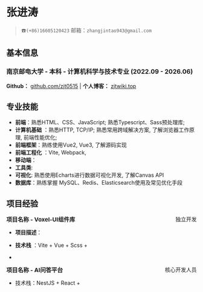# 张进涛

> ☎️`(+86)16605120423`       邮箱：`zhangjintao943@gmail.com`


## 基本信息

### 南京邮电大学 - 本科 - 计算机科学与技术专业   (2022.09 - 2026.06)

**Github：** [github.com/zjt0515](https://github.com/zjt0515)   |  **个人博客：** [zjtwiki.top](https://zjtwiki.top)

## 专业技能

- **前端**：熟悉HTML、CSS、JavaScript; 熟悉Typescript、Sass预处理库;
- **计算机基础** ：熟悉HTTP, TCP/IP; 熟悉常用跨域解决方案, 了解浏览器工作原理, 前端性能优化;
- **前端框架**：熟练使用Vue2, Vue3, 了解源码实现
- **前端工程化** ：Vite, Webpack,
- **移动端**：
- **工具类**: 
- **可视化**: 熟悉使用Echarts进行数据可视化开发, 了解Canvas API
- **数据库**：熟练掌握 MySQL、Redis、Elasticsearch使用及常见优化手段

## 项目经验

<div style="display: flex; justify-content: space-between;">
  <div style="font-size: 15px;"><strong>项目名称 - Voxel-UI组件库</strong></div>
  <div>独立开发</div>
</div>

- **项目描述**：

- **技术栈** ：Vite + Vue + Scss + 

- 


<div style="display: flex; justify-content: space-between;">
  <div style="font-size: 15px;"><strong>项目名称 - AI问答平台</strong></div>
  <div>核心开发人员</div>
</div>


- 技术栈：NestJS + React +



<div style="page-break-after: always;"></div>